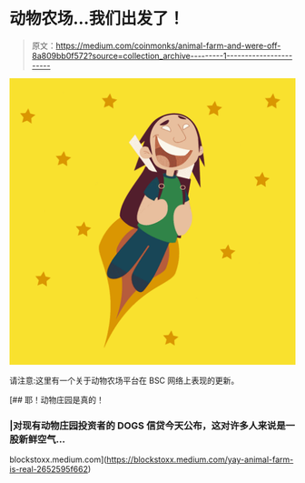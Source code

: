 # 动物农场…我们出发了！

> 原文：<https://medium.com/coinmonks/animal-farm-and-were-off-8a809bb0f572?source=collection_archive---------1----------------------->

![](img/a82c8a134892651717c9c9c7e8605e94.png)

请注意:这里有一个关于动物农场平台在 BSC 网络上表现的更新。

[](https://blockstoxx.medium.com/yay-animal-farm-is-real-2652595f662) [## 耶！动物庄园是真的！

### |对现有动物庄园投资者的 DOGS 信贷今天公布，这对许多人来说是一股新鲜空气…

blockstoxx.medium.com](https://blockstoxx.medium.com/yay-animal-farm-is-real-2652595f662)